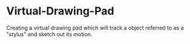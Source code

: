 # Virtual-Drawing-Pad
Creating a virtual drawing pad which will track a object referred to as a "stylus" and sketch out its motion.
